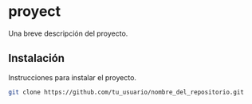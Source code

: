 # proyect

Una breve descripción del proyecto.

## Instalación

Instrucciones para instalar el proyecto.

```bash
git clone https://github.com/tu_usuario/nombre_del_repositorio.git
